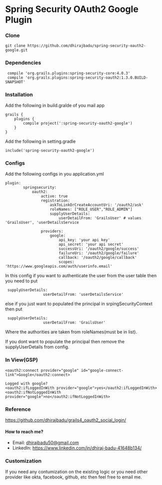 # Spring Security OAuth2 Google Plugin
### Clone
```
git clone https://github.com/dhirajbadu/spring-security-oauth2-google.git
```

### Dependencies
````
 compile 'org.grails.plugins:spring-security-core:4.0.3'
 compile 'org.grails.plugins:spring-security-oauth2:1.3.0.BUILD-SNAPSHOT'
````
### Installation
Add the following in build.gralde of you mail app
```
grails {
    plugins {
        compile project(':spring-security-oauth2-google')
    }
}
```
Add the following in setting.gradle
````
include('spring-security-oauth2-google')
````

### Configs
Add the following configs in you application.yml
````
plugin:
        springsecurity:
            oauth2:
                active: true
                registration:
                    askToLinkOrCreateAccountUri: '/oauth2/ask'
                    roleNames: ["ROLE_USER","ROLE_ADMIN"]
                    supplyUserDetails:
                        userDetailFrom: 'GrailsUser' # values 'GrailsUser', 'userDetailsService

                providers:
                    google:
                        api_key: 'your api key'
                        api_secret: 'your api secret'
                        successUri: '/oauth2/google/success'
                        failureUri: '/oauth2/google/failure'
                        callback: '/oauth2/google/callback'
                        scopes: 'https://www.googleapis.com/auth/userinfo.email'
````
In this config if you want to authenticate the user from the user table then you need to put
````
 supplyUserDetails:
                 userDetailFrom: 'userDetailsService'

````
else if you just want to populated the principal in srpingSecurityContext then put
````
 supplyUserDetails:
                 userDetailFrom: 'GrailsUser'

````
Where the authorities are taken from roleNames(must be in list).

If you dont want to populate the principal then remove the supplyUserDetails from config.
### In View(GSP)
````
<oauth2:connect provider="google" id="google-connect-link">Google</oauth2:connect>

Logged with google?
<oauth2:ifLoggedInWith provider="google">yes</oauth2:ifLoggedInWith>
<oauth2:ifNotLoggedInWith provider="google">no</oauth2:ifNotLoggedInWith>
````
### Reference
https://github.com/dhirajbadu/grails4_oauth2_social_login/

#### How to reach me?
* Email: dhirajbadu50@gmail.com
* LinkedIn: https://www.linkedin.com/in/dhiraj-badu-41648b134/

### Customization
If you need any contumization on the existing logic or you need other provider like okta, facebook, github, etc then feel free to email me.